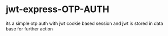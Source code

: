 # jwt-express-OTP-AUTH
its a simple otp auth with jwt cookie based session and jwt is stored in data base for further action
